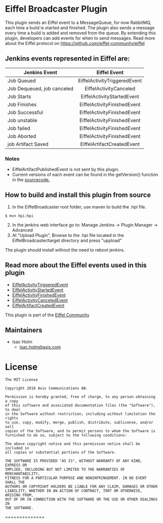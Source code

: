# Eiffel Broadcaster Plugin

This plugin sends an Eiffel event to a MessageQueue, for now RabbitMQ, each time a build is started
and finished. The plugin also sends a message every time a build is added and removed from the queue.
By extending this plugin, developers can add events for when to send messages.
Read more about the Eiffel protocol on https://github.com/eiffel-community/eiffel

## Jenkins events represented in Eiffel are:
| Jenkins Event               | Eiffel Event                 |
| --------------------------- |:----------------------------:|
| Job Queued                  | EiffelActivityTriggeredEvent |
| Job Dequeued, job canceled  | EiffelActivityCanceled       |
| Job Starts                  | EiffelActivityStartedEvent   |
| Job Finishes                | EiffelActivityFinishedEvent  |
| Job Successful              | EiffelActivityFinishedEvent  |
| Job unstable                | EiffelActivityFinishedEvent  |
| Job failed                  | EiffelActivityFinishedEvent  |
| Job Aborted                 | EiffelActivityFinishedEvent  |
| job Artifact Saved          | EiffelArtifactCreatedEvent   |

### Notes
- EiffelArtifactPublishedEvent is not sent by this plugin.
- Current versions of each event can be found in the getVersion() function in the [sourcecode.](https://github.com/Isacholm/EiffelBroadcaster/tree/master/src/main/java/com/axis/jenkins/plugins/eiffel/eiffelbroadcaster/eiffel)

## How to build and install this plugin from source
1. In the EiffelBroadcaster root folder, use maven to build the .hpi file.
```
$ mvn hpi:hpi
```
2. In the jenkins web interface go to: Manage Jenkins -> Plugin Manager -> Advanced
3. At "Upload Plugin", Browse to the .hpi file located in the EiffelBroadcaster/target directory and press "uppload"

The plugin should install without the need to reboot jenkins.


## Read more about the Eiffel events used in this plugin
- [EiffelActivityTriggeredEvent](https://github.com/eiffel-community/eiffel/blob/master/eiffel-vocabulary/EiffelActivityTriggeredEvent.md)
- [EiffelActivityStartedEvent](https://github.com/eiffel-community/eiffel/blob/master/eiffel-vocabulary/EiffelActivityStartedEvent.md)
- [EiffelActivityFinishedEvent](https://github.com/eiffel-community/eiffel/blob/master/eiffel-vocabulary/EiffelActivityFinishedEvent.md)
- [EiffelActivityCanceledEvent](https://github.com/eiffel-community/eiffel/blob/master/eiffel-vocabulary/EiffelActivityCanceledEvent.md)
- [EiffelArtifactCreatedEvent](https://github.com/eiffel-community/eiffel/blob/master/eiffel-vocabulary/EiffelArtifactCreatedEvent.md)

This plugin is part of the [Eiffel Community](https://github.com/eiffel-community/)

## Maintainers

* Isac Holm
  - isac.holm@axis.com

# License
```
The MIT License

Copyright 2018 Axis Communications AB.

Permission is hereby granted, free of charge, to any person obtaining a copy
of this software and associated documentation files (the "Software"), to deal
in the Software without restriction, including without limitation the rights
to use, copy, modify, merge, publish, distribute, sublicense, and/or sell
copies of the Software, and to permit persons to whom the Software is
furnished to do so, subject to the following conditions:

The above copyright notice and this permission notice shall be included in
all copies or substantial portions of the Software.

THE SOFTWARE IS PROVIDED "AS IS", WITHOUT WARRANTY OF ANY KIND, EXPRESS OR
IMPLIED, INCLUDING BUT NOT LIMITED TO THE WARRANTIES OF MERCHANTABILITY,
FITNESS FOR A PARTICULAR PURPOSE AND NONINFRINGEMENT. IN NO EVENT SHALL THE
AUTHORS OR COPYRIGHT HOLDERS BE LIABLE FOR ANY CLAIM, DAMAGES OR OTHER
LIABILITY, WHETHER IN AN ACTION OF CONTRACT, TORT OR OTHERWISE, ARISING FROM,
OUT OF OR IN CONNECTION WITH THE SOFTWARE OR THE USE OR OTHER DEALINGS IN
THE SOFTWARE.
```
==============
